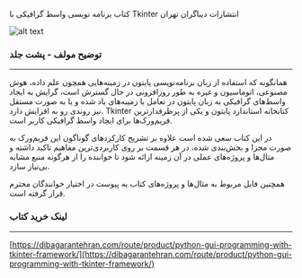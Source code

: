 کتاب برنامه نویسی واسط گرافیکی با Tkinter
انتشارات دیباگران تهران


![alt text](https://bayanbox.ir/view/696110155082190906/tkinter-royegeld-3.jpg)

###   توضیح مولف - پشت جلد
------------

همانگونه که استفاده از زبان برنامه‌نویسی پایتون در زمینه‌هایی همچون علم داده، هوش مصنوعی، اتوماسیون و غیره به طور روزافزونی در حال گسترش است،
گرایش به ایجاد واسط‌های گرافیکی به زبان پایتون در تعامل با زمینه‌های یاد شده و یا به صورت مستقل نیز روندی رو به افزایش دارد. Tkinter کتابخانه استاندارد پایتون و یکی از پرطرفدارترین فریم‌ورک‌ها برای ایجاد واسط گرافیکی کاربر است.

در این کتاب سعی شده است علاوه بر تشریح کارکردهای گوناگون این فریم‌ورک به صورت مجزا و بخش‌بندی شده، در هر قسمت بر روی کاربردی‌ترین مفاهیم تاکید داشته و مثال‌ها و پروژه‌های عملی در آن زمینه ارائه شود تا خواننده را از هرگونه منبع مشابه بی‌نیاز سازد.

همچنین فایل مربوط به مثال‌ها و پروژه‌های کتاب به پیوست در اختیار خوانندگان محترم قرار گرفته است.

###  لینک خرید کتاب
------------
[https://dibagarantehran.com/route/product/python-gui-programming-with-tkinter-framework/](https://dibagarantehran.com/route/product/python-gui-programming-with-tkinter-framework/)

